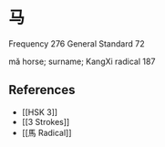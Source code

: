 # 马
Frequency 276
General Standard 72

mǎ
horse; surname; KangXi radical 187

## References
- [[HSK 3]]
- [[3 Strokes]]
- [[馬 Radical]]